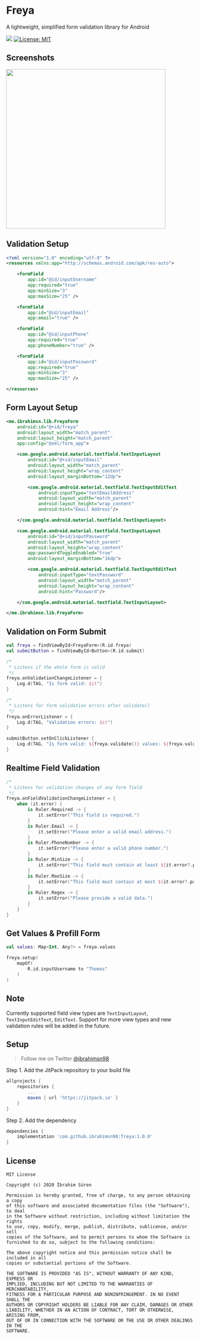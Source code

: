 # Freya

A lightweight, simplified form validation library for Android

[![](https://jitpack.io/v/ibrahimsn98/freya.svg)](https://jitpack.io/#ibrahimsn98/freya)
[![License: MIT](https://img.shields.io/badge/License-MIT-yellow.svg)](https://opensource.org/licenses/MIT)


## Screenshots


<img src="https://github.com/ibrahimsn98/freya/blob/master/art/screenshot.jpg" width="428" />


## Validation Setup

```xml
<?xml version="1.0" encoding="utf-8" ?>
<resources xmlns:app="http://schemas.android.com/apk/res-auto">

    <formField
        app:id="@id/inputUsername"
        app:required="true"
        app:minSize="3"
        app:maxSize="25" />

    <formField
        app:id="@id/inputEmail"
        app:email="true" />

    <formField
        app:id="@id/inputPhone"
        app:required="true"
        app:phoneNumber="true" />

    <formField
        app:id="@id/inputPassword"
        app:required="true"
        app:minSize="3"
        app:maxSize="25" />

</resources>
```

## Form Layout Setup

```xml
<me.ibrahimsn.lib.FreyaForm
    android:id="@+id/freya"
    android:layout_width="match_parent"
    android:layout_height="match_parent"
    app:config="@xml/form_app">

    <com.google.android.material.textfield.TextInputLayout
        android:id="@+id/inputEmail"
        android:layout_width="match_parent"
        android:layout_height="wrap_content"
        android:layout_marginBottom="12dp">

        <com.google.android.material.textfield.TextInputEditText
            android:inputType="textEmailAddress"
            android:layout_width="match_parent"
            android:layout_height="wrap_content"
            android:hint="Email Address"/>

    </com.google.android.material.textfield.TextInputLayout>

    <com.google.android.material.textfield.TextInputLayout
        android:id="@+id/inputPassword"
        android:layout_width="match_parent"
        android:layout_height="wrap_content"
        app:passwordToggleEnabled="true"
        android:layout_marginBottom="16dp">

        <com.google.android.material.textfield.TextInputEditText
            android:inputType="textPassword"
            android:layout_width="match_parent"
            android:layout_height="wrap_content"
            android:hint="Password"/>

    </com.google.android.material.textfield.TextInputLayout>

</me.ibrahimsn.lib.FreyaForm>
```

## Validation on Form Submit

```kotlin
val freya = findViewById<FreyaForm>(R.id.freya)
val submitButton = findViewById<Button>(R.id.submit)

/*
 * Listens if the whole form is valid
 */
freya.onValidationChangeListener = {
    Log.d(TAG, "Is form valid: $it")
}

/*
 * Listens for form validation errors after validate()
 */
freya.onErrorListener = {
    Log.d(TAG, "Validation errors: $it")
}

submitButton.setOnClickListener {
    Log.d(TAG, "Is form valid: ${freya.validate()} values: ${freya.values}")
}
```

## Realtime Field Validation

```kotlin
/*
 * Listens for validation changes of any form field
 */
freya.onFieldValidationChangeListener = {
    when (it.error) {
        is Ruler.Required -> {
            it.setError("This field is required.")
        }
        is Ruler.Email -> {
            it.setError("Please enter a valid email address.")
        }
        is Ruler.PhoneNumber -> {
            it.setError("Please enter a valid phone number.")
        }
        is Ruler.MinSize -> {
            it.setError("This field must contain at least ${it.error?.param} characters.")
        }
        is Ruler.MaxSize -> {
            it.setError("This field must contain at most ${it.error?.param} characters.")
        }
        is Ruler.Regex -> {
            it.setError("Please provide a valid data.")
        }
    }
}
```

## Get Values & Prefill Form

```kotlin
val values: Map<Int, Any?> = freya.values

freya.setup(
    mapOf(
        R.id.inputUsername to "Thomas"
    )
)

```

## Note

Currently supported field view types are `TextInputLayout`, `TextInputEditText`, `EditText`. 
Support for more view types and new validation rules will be added in the future.


## Setup

> Follow me on Twitter [@ibrahimsn98](https://twitter.com/ibrahimsn98)

Step 1. Add the JitPack repository to your build file
```groovy
allprojects {
	repositories {
		...
		maven { url 'https://jitpack.io' }
	}
}
```
Step 2. Add the dependency
```groovy
dependencies {
    implementation 'com.github.ibrahimsn98:freya:1.0.0'
}
```


## License
```
MIT License

Copyright (c) 2020 İbrahim Süren

Permission is hereby granted, free of charge, to any person obtaining a copy
of this software and associated documentation files (the "Software"), to deal
in the Software without restriction, including without limitation the rights
to use, copy, modify, merge, publish, distribute, sublicense, and/or sell
copies of the Software, and to permit persons to whom the Software is
furnished to do so, subject to the following conditions:

The above copyright notice and this permission notice shall be included in all
copies or substantial portions of the Software.

THE SOFTWARE IS PROVIDED "AS IS", WITHOUT WARRANTY OF ANY KIND, EXPRESS OR
IMPLIED, INCLUDING BUT NOT LIMITED TO THE WARRANTIES OF MERCHANTABILITY,
FITNESS FOR A PARTICULAR PURPOSE AND NONINFRINGEMENT. IN NO EVENT SHALL THE
AUTHORS OR COPYRIGHT HOLDERS BE LIABLE FOR ANY CLAIM, DAMAGES OR OTHER
LIABILITY, WHETHER IN AN ACTION OF CONTRACT, TORT OR OTHERWISE, ARISING FROM,
OUT OF OR IN CONNECTION WITH THE SOFTWARE OR THE USE OR OTHER DEALINGS IN THE
SOFTWARE.
```